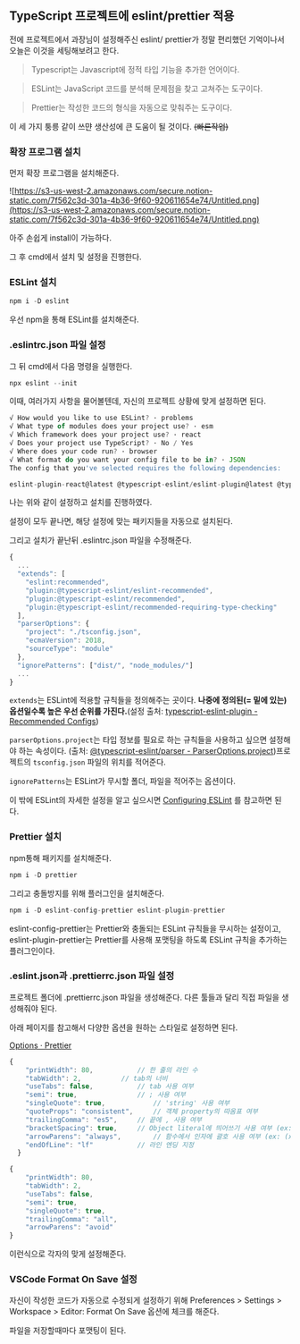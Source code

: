 ## TypeScript 프로젝트에 eslint/prettier 적용

 전에 프로젝트에서 과장님이 설정해주신 eslint/ prettier가 정말 편리했던 기억이나서 오늘은 이것을 세팅해보려고 한다.

> Typescript는 Javascript에 정적 타입 기능을 추가한 언어이다.

> ESLint는 JavaScript 코드를 분석해 문제점을 찾고 고쳐주는 도구이다.

> Prettier는 작성한 코드의 형식을 자동으로 맞춰주는 도구이다.

이 세 가지 퉁릉 같이 쓰먄 생산성에 큰 도움이 될 것이다. ~~(빠른작업)~~

### 확장 프로그램 설치

먼저 확장 프로그램을 설치해준다. 

![https://s3-us-west-2.amazonaws.com/secure.notion-static.com/7f562c3d-301a-4b36-9f60-920611654e74/Untitled.png](https://s3-us-west-2.amazonaws.com/secure.notion-static.com/7f562c3d-301a-4b36-9f60-920611654e74/Untitled.png)

 

아주 손쉽게 install이 가능하다.

그 후 cmd에서 설치 및 설정을 진행한다.

### ESLint 설치

```jsx
npm i -D eslint
```

우선 npm을 통해 ESLint를 설치해준다.

### .eslintrc.json 파일 설정

그 뒤 cmd에서 다음 명령을 실행한다.

```jsx
npx eslint --init
```

이때, 여러가지 사항을 물어볼텐데, 자신의 프로젝트 상황에 맞게 설정하면 된다.

```jsx
√ How would you like to use ESLint? · problems
√ What type of modules does your project use? · esm
√ Which framework does your project use? · react
√ Does your project use TypeScript? · No / Yes
√ Where does your code run? · browser
√ What format do you want your config file to be in? · JSON
The config that you've selected requires the following dependencies:

eslint-plugin-react@latest @typescript-eslint/eslint-plugin@latest @typescript-eslint/parser@latest √ Would you like to install them now with npm? · No / Yes
```

나는 위와 같이 설정하고 설치를 진행하였다.

설정이 모두 끝나면, 해당 설정에 맞는 패키지들을 자동으로 설치된다.

그리고 설치가 끝난뒤 .eslintrc.json 파일을 수정해준다.

```jsx
{
  ...
  "extends": [
    "eslint:recommended",
    "plugin:@typescript-eslint/eslint-recommended",
    "plugin:@typescript-eslint/recommended",
    "plugin:@typescript-eslint/recommended-requiring-type-checking"
  ],
  "parserOptions": {
    "project": "./tsconfig.json",
    "ecmaVersion": 2018,
    "sourceType": "module"
  },
  "ignorePatterns": ["dist/", "node_modules/"]
  ...
}
```

`extends`는 ESLint에 적용할 규칙들을 정의해주는 곳이다. **나중에 정의된(= 밑에 있는) 옵션일수록 높은 우선 순위를 가진다.**(설정 출처: [typescript-eslint-plugin - Recommended Configs](https://github.com/typescript-eslint/typescript-eslint/tree/master/packages/eslint-plugin#recommended-configs))

`parserOptions.project`는 타입 정보를 필요로 하는 규칙들을 사용하고 싶으면 설정해야 하는 속성이다. (출처: [@typescript-eslint/parser - ParserOptions.project](https://www.npmjs.com/package/@typescript-eslint/parser#parseroptionsproject))프로젝트의 `tsconfig.json` 파일의 위치를 적어준다.

`ignorePatterns`는 ESLint가 무시할 폴더, 파일을 적어주는 옵션이다.

이 밖에 ESLint의 자세한 설정을 알고 싶으시면 [Configuring ESLint](https://eslint.org/docs/user-guide/configuring) 를 참고하면 된다.

### Prettier 설치

npm통해 패키지를 설치해준다.

```jsx
npm i -D prettier
```

그리고 충돌방지를 위해 플러그인을 설치해준다.

```jsx
npm i -D eslint-config-prettier eslint-plugin-prettier
```

eslint-config-prettier는 Prettier와 충돌되는 ESLint 규칙들을 무시하는 설정이고, eslint-plugin-prettier는 Prettier를 사용해 포맷팅을 하도록 ESLint 규칙을 추가하는 플러그인이다.

### .eslint.json과 .prettierrc.json 파일 설정

프로젝트 폴더에 .prettierrc.json 파일을 생성해준다. 다른 툴들과 달리 직접 파일을 생성해줘야 된다. 

아래 페이지를 참고해서 다양한 옵션을 원하는 스타일로 설정하면 된다.

[Options · Prettier](https://prettier.io/docs/en/options.html)

```jsx
{
    "printWidth": 80,			// 한 줄의 라인 수
    "tabWidth": 2,			// tab의 너비
    "useTabs": false,			// tab 사용 여부
    "semi": true,				// ; 사용 여부
    "singleQuote": true,			// 'string' 사용 여부
    "quoteProps": "consistent",		// 객체 property의 따옴표 여부
    "trailingComma": "es5",		// 끝에 , 사용 여부
    "bracketSpacing": true,		// Object literal에 띄어쓰기 사용 여부 (ex: { foo: bar })
    "arrowParens": "always",		// 함수에서 인자에 괄호 사용 여부 (ex: (x) => y)
    "endOfLine": "lf"			// 라인 엔딩 지정
  }
```

```jsx
{
    "printWidth": 80,
    "tabWidth": 2,
    "useTabs": false,
    "semi": true,
    "singleQuote": true,
    "trailingComma": "all",
    "arrowParens": "avoid"
}
```

이런식으로 각자의 맞게 설정해준다.

### VSCode Format On Save 설정

자신이 작성한 코드가 자동으로 수정되게 설정하기 위해 Preferences > Settings > Workspace > Editor: Format On Save 옵션에 체크를 해준다.

파일을 저장할때마다 포맷팅이 된다.
